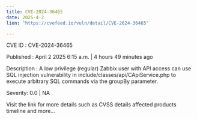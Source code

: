 ```yaml
---
title: CVE-2024-36465
date: 2025-4-2
lien: "https://cvefeed.io/vuln/detail/CVE-2024-36465"

---
```


CVE ID : CVE-2024-36465

Published :  April 2
2025
6:15 a.m. | 4 hours
49 minutes ago

Description : A low privilege (regular) Zabbix user with API access can use SQL injection vulnerability in include/classes/api/CApiService.php to execute arbitrary SQL commands via the groupBy parameter.

Severity: 0.0 | NA

Visit the link for more details
such as CVSS details
affected products
timeline
and more...

